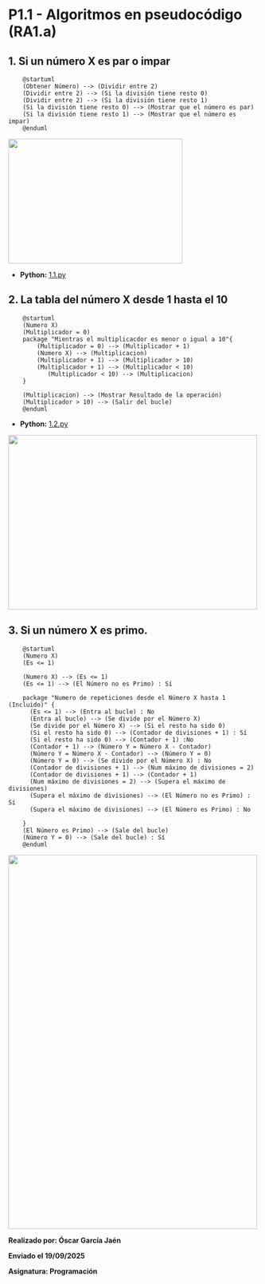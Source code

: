 # P1.1 - Algoritmos en pseudocódigo (RA1.a)

## 1. Si un número X es par o impar

```
    @startuml
    (Obtener Número) --> (Dividir entre 2)
    (Dividir entre 2) --> (Si la división tiene resto 0)
    (Dividir entre 2) --> (Si la división tiene resto 1)
    (Si la división tiene resto 0) --> (Mostrar que el número es par)
    (Si la división tiene resto 1) --> (Mostrar que el número es impar)
    @enduml
```

<img src="1º%20Diagrama.png" width="350" height="250">

- **Python:** [1.1.py](1.1.py)

## 2. La tabla del número X desde 1 hasta el 10

```
    @startuml
    (Numero X)
    (Multiplicador = 0)
    package "Mientras el multiplicacdor es menor o igual a 10"{
        (Multiplicador = 0) --> (Multiplicador + 1)
        (Numero X) --> (Multiplicacion)
        (Multiplicador + 1) --> (Multiplicador > 10)
        (Multiplicador + 1) --> (Multiplicador < 10)
           (Multiplicador < 10) --> (Multiplicacion)
    }
    
    (Multiplicacion) --> (Mostrar Resultado de la operación)
    (Multiplicador > 10) --> (Salir del bucle)
    @enduml
```

- **Python:** [1.2.py](1.2.py)

<img src="2º%20Diagrama.png" width="500" height="350">

## 3. Si un número X es primo.


```
    @startuml
    (Numero X)
    (Es <= 1)
    
    (Numero X) --> (Es <= 1)
    (Es <= 1) --> (El Número no es Primo) : Sí
    
    package "Numero de repeticiones desde el Número X hasta 1 (Incluido)" {
      (Es <= 1) --> (Entra al bucle) : No
      (Entra al bucle) --> (Se divide por el Número X)
      (Se divide por el Número X) --> (Si el resto ha sido 0)
      (Si el resto ha sido 0) --> (Contador de divisiones + 1) : Sí
      (Si el resto ha sido 0) --> (Contador + 1) :No
      (Contador + 1) --> (Número Y = Número X - Contador)
      (Número Y = Número X - Contador) --> (Número Y = 0)
      (Número Y = 0) --> (Se divide por el Número X) : No
      (Contador de divisiones + 1) --> (Num máximo de divisiones = 2)
      (Contador de divisiones + 1) --> (Contador + 1)
      (Num máximo de divisiones = 2) --> (Supera el máximo de divisiones)
      (Supera el máximo de divisiones) --> (El Número no es Primo) : Sí
      (Supera el máximo de divisiones) --> (El Número es Primo) : No
      
    }
    (El Número es Primo) --> (Sale del bucle)
    (Número Y = 0) --> (Sale del bucle) : Sí
    @enduml
```

<img src="3º%20Diagrama.png" width="500" height="750">


**Realizado por: Óscar García Jaén**

**Enviado el 19/09/2025**

**Asignatura: Programación**


